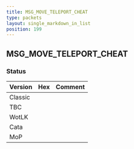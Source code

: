 ```yaml
---
title: MSG_MOVE_TELEPORT_CHEAT
type: packets
layout: single_markdown_in_list
position: 199
---
```


## MSG_MOVE_TELEPORT_CHEAT

### Status

Version | Hex | Comment
---------- | ---------- | ---------- 
Classic |  |  
TBC |  |  
WotLK |  |  
Cata |  |  
MoP |  |  